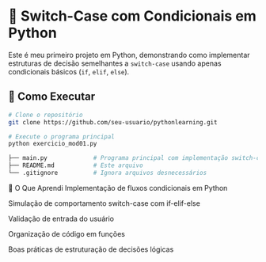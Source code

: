 # 🐍 Switch-Case com Condicionais em Python

Este é meu primeiro projeto em Python, demonstrando como implementar estruturas de decisão semelhantes a `switch-case` usando apenas condicionais básicos (`if`, `elif`, `else`).

## 🚀 Como Executar

```bash
# Clone o repositório
git clone https://github.com/seu-usuario/pythonlearning.git

# Execute o programa principal
python exercicio_mod01.py

├── main.py             # Programa principal com implementação switch-case
├── README.md           # Este arquivo
└── .gitignore          # Ignora arquivos desnecessários
```

🧠 O Que Aprendi
Implementação de fluxos condicionais em Python

Simulação de comportamento switch-case com if-elif-else

Validação de entrada do usuário

Organização de código em funções

Boas práticas de estruturação de decisões lógicas
